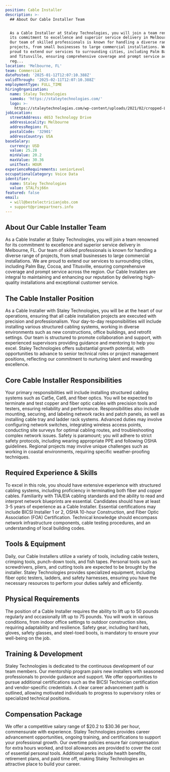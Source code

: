 ```yaml
---
position: Cable Installer
description: >-
  ## About Our Cable Installer Team


  As a Cable Installer at Staley Technologies, you will join a team renowned for
  its commitment to excellence and superior service delivery in Melbourne, FL.
  Our team of skilled professionals is known for handling a diverse range of
  projects, from small businesses to large commercial installations. We are
  proud to extend our services to surrounding cities, including Palm Bay, Cocoa,
  and Titusville, ensuring comprehensive coverage and prompt service across the
  reg...
location: 'Melbourne, FL'
team: Commercial
datePosted: '2025-01-12T12:07:10.388Z'
validThrough: '2025-02-11T12:07:10.388Z'
employmentType: FULL_TIME
hiringOrganization:
  name: Staley Technologies
  sameAs: 'https://staleytechnologies.com/'
  logo: >-
    https://staleytechnologies.com/wp-content/uploads/2021/02/cropped-Logo_StaleyTechnologies.png
jobLocation:
  streetAddress: 4653 Technology Drive
  addressLocality: Melbourne
  addressRegion: FL
  postalCode: '32901'
  addressCountry: USA
baseSalary:
  currency: USD
  value: 25.28
  minValue: 20.2
  maxValue: 30.36
  unitText: HOUR
experienceRequirements: seniorLevel
occupationalCategory: Voice Data
identifier:
  name: Staley Technologies
  value: STALfsj66n
featured: false
email:
  - will@bestelectricianjobs.com
  - support@primepartners.info
---
```




## About Our Cable Installer Team

As a Cable Installer at Staley Technologies, you will join a team renowned for its commitment to excellence and superior service delivery in Melbourne, FL. Our team of skilled professionals is known for handling a diverse range of projects, from small businesses to large commercial installations. We are proud to extend our services to surrounding cities, including Palm Bay, Cocoa, and Titusville, ensuring comprehensive coverage and prompt service across the region. Our Cable Installers are integral to maintaining and enhancing our reputation by delivering high-quality installations and exceptional customer service.

## The Cable Installer Position

As a Cable Installer with Staley Technologies, you will be at the heart of our operations, ensuring that all cable installation projects are executed with precision and professionalism. Your day-to-day responsibilities will include installing various structured cabling systems, working in diverse environments such as new constructions, office buildings, and retrofit settings. Our team is structured to promote collaboration and support, with experienced supervisors providing guidance and mentoring to help you excel. Staley Technologies offers substantial growth potential, with opportunities to advance to senior technical roles or project management positions, reflecting our commitment to nurturing talent and rewarding excellence.

## Core Cable Installer Responsibilities

Your primary responsibilities will include installing structured cabling systems such as Cat5e, Cat6, and fiber optics. You will be expected to terminate and test copper and fiber optic cables with precision tools and testers, ensuring reliability and performance. Responsibilities also include mounting, securing, and labeling network racks and patch panels, as well as installing cable tray and ladder rack systems. Advanced duties may involve configuring network switches, integrating wireless access points, conducting site surveys for optimal cabling routes, and troubleshooting complex network issues. Safety is paramount; you will adhere to strict safety protocols, including wearing appropriate PPE and following OSHA guidelines. Regional projects may involve unique challenges such as working in coastal environments, requiring specific weather-proofing techniques.

## Required Experience & Skills

To excel in this role, you should have extensive experience with structured cabling systems, including proficiency in terminating both fiber and copper cables. Familiarity with TIA/EIA cabling standards and the ability to read and interpret network blueprints are essential. Candidates should have at least 3-5 years of experience as a Cable Installer. Essential certifications may include BICSI Installer 1 or 2, OSHA 10-hour Construction, and Fiber Optic Association (FOA) Certification. Technical knowledge should encompass network infrastructure components, cable testing procedures, and an understanding of local building codes.

## Tools & Equipment

Daily, our Cable Installers utilize a variety of tools, including cable testers, crimping tools, punch-down tools, and fish tapes. Personal tools such as screwdrivers, pliers, and cutting tools are expected to be brought by the installer. Staley Technologies provides specialized equipment, including fiber optic testers, ladders, and safety harnesses, ensuring you have the necessary resources to perform your duties safely and efficiently.

## Physical Requirements

The position of a Cable Installer requires the ability to lift up to 50 pounds regularly and occasionally lift up to 75 pounds. You will work in various conditions, from indoor office settings to outdoor construction sites, requiring adaptability and resilience. Safety gear, including hard hats, gloves, safety glasses, and steel-toed boots, is mandatory to ensure your well-being on the job.

## Training & Development

Staley Technologies is dedicated to the continuous development of our team members. Our mentorship program pairs new installers with seasoned professionals to provide guidance and support. We offer opportunities to pursue additional certifications such as the BICSI Technician certification and vendor-specific credentials. A clear career advancement path is outlined, allowing motivated individuals to progress to supervisory roles or specialized technical positions.

## Compensation Package

We offer a competitive salary range of $20.2 to $30.36 per hour, commensurate with experience. Staley Technologies provides career advancement opportunities, ongoing training, and certifications to support your professional growth. Our overtime policies ensure fair compensation for extra hours worked, and tool allowances are provided to cover the cost of essential personal tools. Additional perks include health benefits, retirement plans, and paid time off, making Staley Technologies an attractive place to build your career.